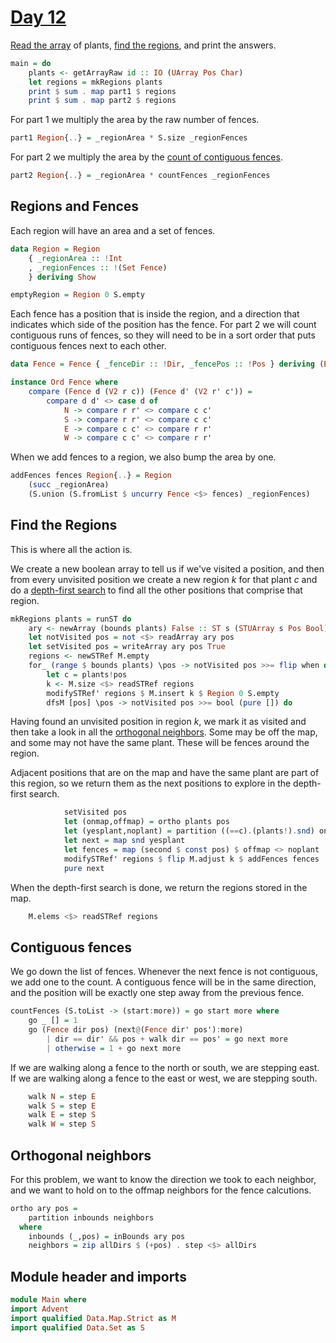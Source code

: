 # [Day 12](https://adventofcode.com/2024/day/12)

[Read the array](../lib/Advent.md#read-an-array) of plants,
[find the regions](#find-the-regions), and print the answers.

```haskell top:3
main = do
    plants <- getArrayRaw id :: IO (UArray Pos Char)
    let regions = mkRegions plants
    print $ sum . map part1 $ regions
    print $ sum . map part2 $ regions
```

For part 1 we multiply the area by the raw number of fences.

```haskell
part1 Region{..} = _regionArea * S.size _regionFences
```

For part 2 we multiply the area by the [count of contiguous
fences](#contiguous-fences).

```haskell
part2 Region{..} = _regionArea * countFences _regionFences
```

## Regions and Fences

Each region will have an area and a set of fences.

```haskell top:1
data Region = Region
    { _regionArea :: !Int
    , _regionFences :: !(Set Fence)
    } deriving Show

emptyRegion = Region 0 S.empty
```

Each fence has a position that is inside the region, and a direction that
indicates which side of the position has the fence.  For part 2 we will count
contiguous runs of fences, so they will need to be in a sort order that puts
contiguous fences next to each other.

```haskell top:1
data Fence = Fence { _fenceDir :: !Dir, _fencePos :: !Pos } deriving (Eq,Show)

instance Ord Fence where
    compare (Fence d (V2 r c)) (Fence d' (V2 r' c')) =
        compare d d' <> case d of
            N -> compare r r' <> compare c c'
            S -> compare r r' <> compare c c'
            E -> compare c c' <> compare r r'
            W -> compare c c' <> compare r r'
```

When we add fences to a region, we also bump the area by one.

```haskell top:1
addFences fences Region{..} = Region
    (succ _regionArea)
    (S.union (S.fromList $ uncurry Fence <$> fences) _regionFences)
```

## Find the Regions

This is where all the action is.

We create a new boolean array to tell us if we've visited a position, and then
from every unvisited position we create a new region $k$ for that plant $c$ and
do a [depth-first search](../lib/Advent.md#depth-first-search) to find all the
other positions that comprise that region.

```haskell
mkRegions plants = runST do
    ary <- newArray (bounds plants) False :: ST s (STUArray s Pos Bool)
    let notVisited pos = not <$> readArray ary pos
    let setVisited pos = writeArray ary pos True
    regions <- newSTRef M.empty
    for_ (range $ bounds plants) \pos -> notVisited pos >>= flip when do
        let c = plants!pos
        k <- M.size <$> readSTRef regions
        modifySTRef' regions $ M.insert k $ Region 0 S.empty
        dfsM [pos] \pos -> notVisited pos >>= bool (pure []) do
```

Having found an unvisited position in region $k$, we mark it as visited and
then take a look in all the [orthogonal neighbors](#orthogonal-neighbors). Some
may be off the map, and some may not have the same plant. These will be fences
around the region.

Adjacent positions that are on the map and have the same plant are part of
this region, so we return them as the next positions to explore in the
depth-first search.

```haskell
            setVisited pos
            let (onmap,offmap) = ortho plants pos
            let (yesplant,noplant) = partition ((==c).(plants!).snd) onmap
            let next = map snd yesplant
            let fences = map (second $ const pos) $ offmap <> noplant
            modifySTRef' regions $ flip M.adjust k $ addFences fences
            pure next
```

When the depth-first search is done, we return the regions stored in the map.

```haskell
    M.elems <$> readSTRef regions
```

## Contiguous fences

We go down the list of fences. Whenever the next fence is not contiguous, we
add one to the count. A contiguous fence will be in the same direction, and
the position will be exactly one step away from the previous fence.

```haskell
countFences (S.toList -> (start:more)) = go start more where
    go _ [] = 1
    go (Fence dir pos) (next@(Fence dir' pos'):more)
        | dir == dir' && pos + walk dir == pos' = go next more
        | otherwise = 1 + go next more
```

If we are walking along a fence to the north or south, we are stepping east.
If we are walking along a fence to the east or west, we are stepping south.

```haskell
    walk N = step E
    walk S = step E
    walk E = step S
    walk W = step S
```

## Orthogonal neighbors

For this problem, we want to know the direction we took to each neighbor, and
we want to hold on to the offmap neighbors for the fence calcutions.

```haskell
ortho ary pos =
    partition inbounds neighbors
  where
    inbounds (_,pos) = inBounds ary pos
    neighbors = zip allDirs $ (+pos) . step <$> allDirs
```

## Module header and imports

```haskell top
module Main where
import Advent
import qualified Data.Map.Strict as M
import qualified Data.Set as S
```
